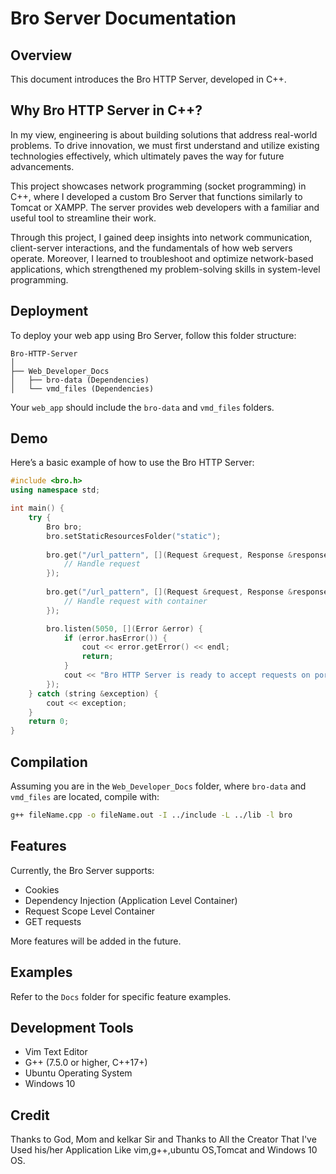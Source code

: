# Bro Server Documentation

## Overview
This document introduces the Bro HTTP Server, developed in C++.

## Why Bro HTTP Server in C++?
In my view, engineering is about building solutions that address real-world problems. To drive innovation, we must first understand and utilize existing technologies effectively, which ultimately paves the way for future advancements.

This project showcases network programming (socket programming) in C++, where I developed a custom Bro Server that functions similarly to Tomcat or XAMPP. The server provides web developers with a familiar and useful tool to streamline their work.

Through this project, I gained deep insights into network communication, client-server interactions, and the fundamentals of how web servers operate. Moreover, I learned to troubleshoot and optimize network-based applications, which strengthened my problem-solving skills in system-level programming.

## Deployment
To deploy your web app using Bro Server, follow this folder structure:

```
Bro-HTTP-Server
│
├── Web_Developer_Docs
│   ├── bro-data (Dependencies)
│   └── vmd_files (Dependencies)
```

Your `web_app` should include the `bro-data` and `vmd_files` folders.

## Demo

Here’s a basic example of how to use the Bro HTTP Server:

```cpp
#include <bro.h>
using namespace std;

int main() {
    try {
        Bro bro;
        bro.setStaticResourcesFolder("static");
        
        bro.get("/url_pattern", [](Request &request, Response &response) {
            // Handle request
        });
        
        bro.get("/url_pattern", [](Request &request, Response &response, ApplicationLevelContainer &container) {
            // Handle request with container
        });

        bro.listen(5050, [](Error &error) {
            if (error.hasError()) {
                cout << error.getError() << endl;
                return;
            }
            cout << "Bro HTTP Server is ready to accept requests on port 5050" << endl;
        });
    } catch (string &exception) {
        cout << exception;
    }
    return 0;
}
```

## Compilation

Assuming you are in the `Web_Developer_Docs` folder, where `bro-data` and `vmd_files` are located, compile with:

```bash
g++ fileName.cpp -o fileName.out -I ../include -L ../lib -l bro
```

## Features

Currently, the Bro Server supports:
- Cookies
- Dependency Injection (Application Level Container)
- Request Scope Level Container
- GET requests

More features will be added in the future.

## Examples

Refer to the `Docs` folder for specific feature examples.

## Development Tools

- Vim Text Editor
- G++ (7.5.0 or higher, C++17+)
- Ubuntu Operating System
- Windows 10

## Credit

Thanks to God, Mom and kelkar Sir and Thanks to All the Creator That I've Used his/her Application Like vim,g++,ubuntu OS,Tomcat and Windows 10 OS.
